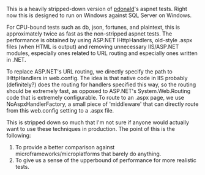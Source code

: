 This is a heavily stripped-down version of [pdonald](https://github.com/pdonald/)'s aspnet tests.
Right now this is designed to run on Windows against SQL Server on Windows.

For CPU-bound tests such as db, json, fortunes, and plaintext, this is approximately twice as fast as the non-stripped aspnet tests. The performance is obtained by using ASP.NET IHttpHandlers, old-style .aspx files (when HTML is output) and removing unnecessary IIS/ASP.NET modules, especially ones related to URL routing and especially ones written in .NET.

To replace ASP.NET's URL routing, we directly specify the path to IHttpHandlers in web.config. The idea is that native code in IIS probably (definitely?) does the routing for handlers specified this way, so the routing should be extremely fast, as opposed to ASP.NET's System.Web.Routing code that is extremely configurable. To route to an .aspx page, we use NoAspxHandlerFactory, a small piece of 'middleware' that can directly route from this web.config setting to a .aspx file.

This is stripped down so much that I'm not sure if anyone would actually want to use these techniques in production. The point of this is the following:

1. To provide a better comparison against microframeworks/microplatforms that barely do anything.
2. To give us a sense of the upperbound of performance for more realistic tests.